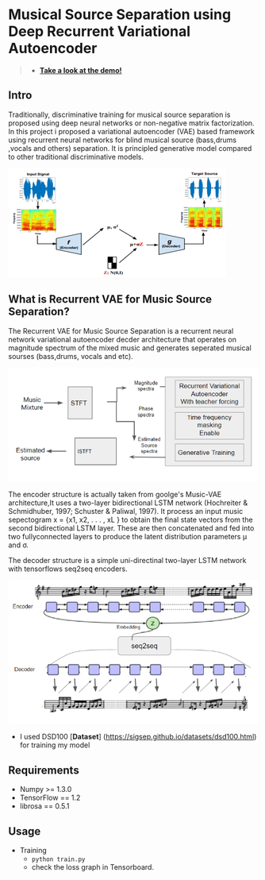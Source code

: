 # Musical Source Separation using Deep Recurrent Variational Autoencoder

>* [__Take a look at the demo!__](https://www.youtube.com/)

## Intro
Traditionally, discriminative training for musical source separation is proposed using deep neural networks or non-negative matrix factorization. In this project i proposed a variational autoencoder (VAE) based framework using recurrent neural networks for blind musical source (bass,drums ,vocals and others) separation. It is principled generative model compared to other traditional discriminative models.

<img src="img/vae.PNG">


## What is Recurrent VAE for Music Source Separation?
  The Recurrent VAE for Music Source Separation is a recurrent neural network variational autoencoder decder architecture that operates on magnitude spectrum of the mixed music and generates seperated musical sourses (bass,drums, vocals and etc).

  <img src="img/brief.PNG">

  The encoder structure is actually taken from goolge's Music-VAE architecture,It uses a two-layer bidirectional
  LSTM network (Hochreiter & Schmidhuber, 1997; Schuster & Paliwal, 1997). It process an input music sepectogram 
  x = {x1, x2, . . . , xL } to obtain the final state vectors from the second bidirectional LSTM layer. These
  are then concatenated and fed into two fullyconnected layers to produce the latent distribution parameters µ and σ.

  The decoder structure is a simple uni-directinal two-layer LSTM network with tensorflows seq2seq encoders.


  <img src="img/structure.PNG">

* I used DSD100 [__Dataset__] (https://sigsep.github.io/datasets/dsd100.html) for training my model

## Requirements
* Numpy >= 1.3.0
* TensorFlow == 1.2
* librosa == 0.5.1

## Usage
* Training
  * ```python train.py```
  * check the loss graph in Tensorboard.


